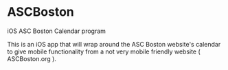 ASCBoston
=========

iOS ASC Boston Calendar program

This is an iOS app that will wrap around the ASC Boston website's calendar to give mobile functionality from a not very mobile friendly website ( ASCBoston.org ).